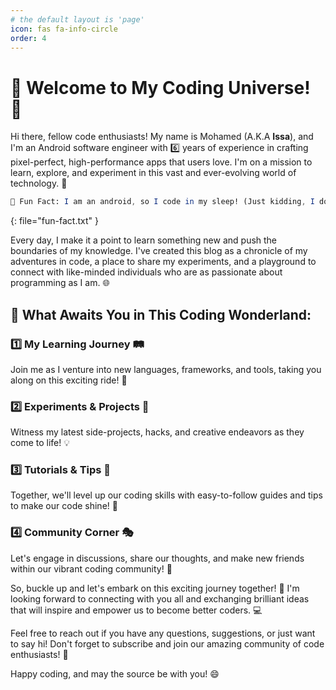 ```yaml
---
# the default layout is 'page'
icon: fas fa-info-circle
order: 4
---
```


# __🚀 Welcome to My Coding Universe! 🌌__

Hi there, fellow code enthusiasts! My name is Mohamed (A.K.A __Issa__), and I'm an Android software engineer with 6️⃣ years of experience in crafting pixel-perfect, high-performance apps that users love. I'm on a mission to learn, explore, and experiment in this vast and ever-evolving world of technology. 🎯

```mathematica
🤖 Fun Fact: I am an android, so I code in my sleep! (Just kidding, I don't sleep. I just code 24/7!) 😆
```
{: file="fun-fact.txt" }

Every day, I make it a point to learn something new and push the boundaries of my knowledge. I've created this blog as a chronicle of my adventures in code, a place to share my experiments, and a playground to connect with like-minded individuals who are as passionate about programming as I am. 🌐

## **🌟 What Awaits You in This Coding Wonderland:**
### **1️⃣ My Learning Journey 🛤**
Join me as I venture into new languages, frameworks, and tools, taking you along on this exciting ride! 🚂
### **2️⃣ Experiments & Projects 🎨**
Witness my latest side-projects, hacks, and creative endeavors as they come to life! 💡
### **3️⃣ Tutorials & Tips 🧩**
Together, we'll level up our coding skills with easy-to-follow guides and tips to make our code shine! 💎
### **4️⃣ Community Corner 🎭**
Let's engage in discussions, share our thoughts, and make new friends within our vibrant coding community! 🤝

So, buckle up and let's embark on this exciting journey together! 🚀 I'm looking forward to connecting with you all and exchanging brilliant ideas that will inspire and empower us to become better coders. 💻

Feel free to reach out if you have any questions, suggestions, or just want to say hi! Don't forget to subscribe and join our amazing community of code enthusiasts! 🌟

Happy coding, and may the source be with you! 😄